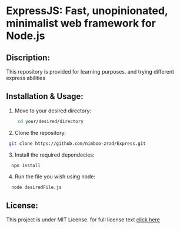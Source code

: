 # ExpressJS: Fast, unopinionated, minimalist web framework for Node.js

## Discription:
This repository is provided for learning purposes. and trying different express abilities

## Installation & Usage:
1. Move to your desired directory:
   ```bash
    cd your/desired/directory 
   ```

2. Clone the repository: 
  ```bash
   git clone https://github.com/nimboo-zrad/Express.git
  ```

3. Install the required dependecies:
  ```bash
    npm Install
  ```

4. Run the file you wish using node:
  ```
    node desiredFile.js
  ```

## License:
This project is under MIT License.
for full license text [click here](LICENSE)
